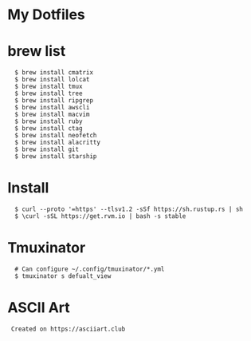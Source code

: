 # My Dotfiles

#  brew list
```
  $ brew install cmatrix
  $ brew install lolcat
  $ brew install tmux
  $ brew install tree
  $ brew install ripgrep
  $ brew install awscli
  $ brew install macvim
  $ brew install ruby
  $ brew install ctag
  $ brew install neofetch
  $ brew install alacritty
  $ brew install git
  $ brew install starship
```

# Install
```
  $ curl --proto '=https' --tlsv1.2 -sSf https://sh.rustup.rs | sh 
  $ \curl -sSL https://get.rvm.io | bash -s stable
```

# Tmuxinator
```
  # Can configure ~/.config/tmuxinator/*.yml
  $ tmuxinator s defualt_view
```

# ASCII Art
```
 Created on https://asciiart.club
```
